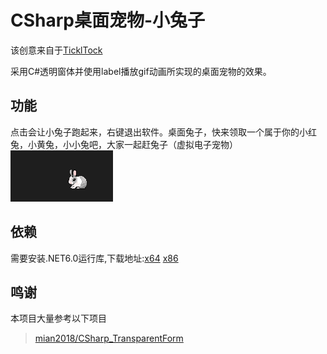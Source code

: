 # CSharp桌面宠物-小兔子

该创意来自于[TicklTock](https://github.com/TicklTock/rabbit)

采用C#透明窗体并使用label播放gif动画所实现的桌面宠物的效果。

## 功能

点击会让小兔子跑起来，右键退出软件。桌面兔子，快来领取一个属于你的小红兔，小黄兔，小小兔吧，大家一起赶兔子（虚拟电子宠物）
![](演示.gif)

## 依赖

需要安装.NET6.0运行库,下载地址:[x64](https://dotnet.microsoft.com/zh-cn/download/dotnet/thank-you/runtime-desktop-6.0.13-windows-x64-installer) [x86](https://dotnet.microsoft.com/zh-cn/download/dotnet/thank-you/runtime-desktop-6.0.13-windows-x86-installer)  

## 鸣谢

本项目大量参考以下项目

> [mian2018/CSharp_TransparentForm](https://github.com/mian2018/CSharp_TransparentForm)

